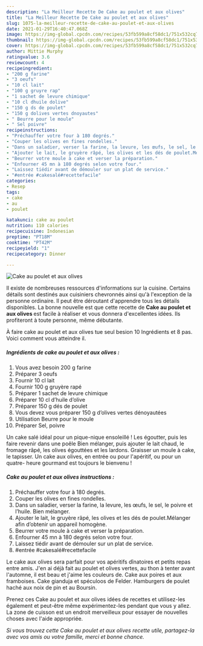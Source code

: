 ```yaml
---
description: "La Meilleur Recette De Cake au poulet et aux olives"
title: "La Meilleur Recette De Cake au poulet et aux olives"
slug: 1075-la-meilleur-recette-de-cake-au-poulet-et-aux-olives
date: 2021-01-29T16:40:47.068Z
image: https://img-global.cpcdn.com/recipes/53fb599a8cf58dc1/751x532cq70/cake-au-poulet-et-aux-olives-photo-principale-de-la-recette.jpg
thumbnail: https://img-global.cpcdn.com/recipes/53fb599a8cf58dc1/751x532cq70/cake-au-poulet-et-aux-olives-photo-principale-de-la-recette.jpg
cover: https://img-global.cpcdn.com/recipes/53fb599a8cf58dc1/751x532cq70/cake-au-poulet-et-aux-olives-photo-principale-de-la-recette.jpg
author: Mittie Murphy
ratingvalue: 3.6
reviewcount: 4
recipeingredient:
- "200 g farine"
- "3 oeufs"
- "10 cl lait"
- "100 g gruyre rap"
- "1 sachet de levure chimique"
- "10 cl dhuile dolive"
- "150 g ds de poulet"
- "150 g dolives vertes dnoyautes"
- " Beurre pour le moule"
- " Sel poivre"
recipeinstructions:
- "Préchauffer votre four à 180 degrés."
- "Couper les olives en fines rondelles."
- "Dans un saladier, verser la farine, la levure, les œufs, le sel, le poivre et l’huile. Bien mélanger."
- "Ajouter le lait, le gruyère râpé, les olives et les dés de poulet.Mélanger afin d’obtenir un appareil homogène."
- "Beurrer votre moule à cake et verser la préparation."
- "Enfourner 45 mn à 180 degrés selon votre four."
- "Laissez tiédir avant de démouler sur un plat de service."
- "#entrée #cakesalé#recettefacile"
categories:
- Resep
tags:
- cake
- au
- poulet

katakunci: cake au poulet 
nutrition: 110 calories
recipecuisine: Indonesian
preptime: "PT18M"
cooktime: "PT42M"
recipeyield: "1"
recipecategory: Dinner

---
```



![Cake au poulet et aux olives](https://img-global.cpcdn.com/recipes/53fb599a8cf58dc1/751x532cq70/cake-au-poulet-et-aux-olives-photo-principale-de-la-recette.jpg)

Il existe de nombreuses ressources d'informations sur la cuisine. Certains détails sont destinés aux cuisiniers chevronnés ainsi qu'à l'exception de la personne ordinaire. Il peut être déroutant d'apprendre tous les détails disponibles. La bonne nouvelle est que cette recette de <strong> Cake au poulet et aux olives </strong> est facile à réaliser et vous donnera d'excellentes idées. Ils profiteront à toute personne, même débutante.

<!--inarticleads1-->

À faire cake au poulet et aux olives tue seul besion 10 Ingrédients et 8 pas. Voici comment vous atteindre il.

##### Ingrédients de cake au poulet et aux olives :

1. Vous avez besoin 200 g farine
1. Préparer 3 oeufs
1. Fournir 10 cl lait
1. Fournir 100 g gruyère rapé
1. Préparer 1 sachet de levure chimique
1. Préparer 10 cl d’huile d’olive
1. Préparer 150 g dés de poulet
1. Vous devez vous préparer 150 g d’olives vertes dénoyautées
1. Utilisation  Beurre pour le moule
1. Préparer  Sel, poivre


Un cake salé idéal pour un pique-nique ensoleillé ! Les égoutter, puis les faire revenir dans une poêle Bien mélanger, puis ajouter le lait chaud, le fromage râpé, les olives égouttées et les lardons. Graisser un moule à cake, le tapisser. Un cake aux olives, en entrée ou pour l&#39;apéritif, ou pour un quatre- heure gourmand est toujours le bienvenu ! 

<!--inarticleads2-->

##### Cake au poulet et aux olives instructions :

1. Préchauffer votre four à 180 degrés.
1. Couper les olives en fines rondelles.
1. Dans un saladier, verser la farine, la levure, les œufs, le sel, le poivre et l’huile. Bien mélanger.
1. Ajouter le lait, le gruyère râpé, les olives et les dés de poulet.Mélanger afin d’obtenir un appareil homogène.
1. Beurrer votre moule à cake et verser la préparation.
1. Enfourner 45 mn à 180 degrés selon votre four.
1. Laissez tiédir avant de démouler sur un plat de service.
1. #entrée #cakesalé#recettefacile


Le cake aux olives sera parfait pour vos apéritifs dînatoires et petits repas entre amis. J&#39;en ai déjà fait au poulet et olives vertes, au thon à tenter avant l&#39;automne, il est beau et j&#39;aime les couleurs de. Cake aux poires et aux framboises. Cake gianduja et spéculoos de Felder. Hamburgers de poulet haché aux noix de pin et au Boursin. 

<!--inarticleads1-->

<p>
Prenez ces Cake au poulet et aux olives idées de recettes et utilisez-les également et peut-être même expérimentez-les pendant que vous y allez. La zone de cuisson est un endroit merveilleux pour essayer de nouvelles choses avec l'aide appropriée.
</p>

<p>
<i>Si vous trouvez cette Cake au poulet et aux olives recette utile, partagez-la avec vos amis ou votre famille, merci et bonne chance.</i>
</p>
